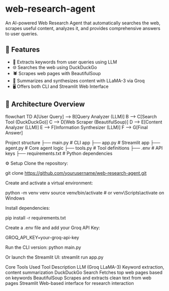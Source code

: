 # web-research-agent


An AI-powered Web Research Agent that automatically searches the web, scrapes useful content, analyzes it, and provides comprehensive answers to user queries.

## 🚀 Features

- 🔎 Extracts keywords from user queries using LLM
- 🌐 Searches the web using DuckDuckGo
- 🕷️ Scrapes web pages with BeautifulSoup
- 🧠 Summarizes and synthesizes content with LLaMA-3 via Groq
- 🖥️ Offers both CLI and Streamlit Web Interface

## 🧱 Architecture Overview

flowchart TD
    A[User Query] --> B[Query Analyzer (LLM)]
    B --> C[Search Tool (DuckDuckGo)]
    C --> D[Web Scraper (BeautifulSoup)]
    D --> E[Content Analyzer (LLM)]
    E --> F[Information Synthesizer (LLM)]
    F --> G[Final Answer]


Project structure
├── main.py           # CLI app
├── app.py            # Streamlit app
├── agent.py          # Core agent logic
├── tools.py          # Tool definitions
├── .env              # API keys 
├── requirements.txt  # Python dependencies



⚙️ Setup
Clone the repository:

git clone https://github.com/yourusername/web-research-agent.git



Create and activate a virtual environment:

python -m venv venv
source venv/bin/activate  # or venv\Scripts\activate on Windows


Install dependencies:

pip install -r requirements.txt


Create a .env file and add your Groq API Key:

GROQ_API_KEY=your-groq-api-key


Run the CLI version:
python main.py


Or launch the Streamlit UI:
streamlit run app.py


Core Tools Used
Tool
Description
LLM (Groq LLaMA-3)
Keyword extraction, content summarization
DuckDuckGo Search
Fetches top web pages based on keywords
BeautifulSoup
Scrapes and extracts clean text from web pages
Streamlit
Web-based interface for research interaction





